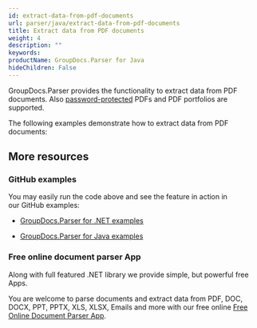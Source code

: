 ```yaml
---
id: extract-data-from-pdf-documents
url: parser/java/extract-data-from-pdf-documents
title: Extract data from PDF documents
weight: 4
description: ""
keywords: 
productName: GroupDocs.Parser for Java
hideChildren: False
---
```

GroupDocs.Parser provides the functionality to extract data from PDF documents. Also [password-protected](Extract%2Bdata%2Bfrom%2BPDF%2Bdocuments.html) PDFs and PDF portfolios are supported.

The following examples demonstrate how to extract data from PDF documents:

## More resources

### GitHub examples

You may easily run the code above and see the feature in action in our GitHub examples:

*   [GroupDocs.Parser for .NET examples](https://github.com/groupdocs-parser/GroupDocs.Parser-for-.NET)
    
*   [GroupDocs.Parser for Java examples](https://github.com/groupdocs-parser/GroupDocs.Parser-for-Java)
    

### Free online document parser App

Along with full featured .NET library we provide simple, but powerful free Apps.

You are welcome to parse documents and extract data from PDF, DOC, DOCX, PPT, PPTX, XLS, XLSX, Emails and more with our free online [Free Online Document Parser App](https://products.groupdocs.app/parser).
